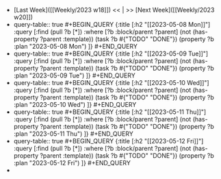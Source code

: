 - [Last Week]([[Weekly/2023 w18]]) << | >> [Next Week]([[Weekly/2023 w20]])
- query-table:: true
  #+BEGIN_QUERY
  {:title [:h2 "[[2023-05-08 Mon]]"]
   :query [:find (pull ?b [*])
       :where
       [?b :block/parent ?parent]
       (not (has-property ?parent :template))
       (task ?b #{"TODO" "DONE"})
       (property ?b :plan "2023-05-08 Mon")
  ]}
  #+END_QUERY
- query-table:: true
  #+BEGIN_QUERY
  {:title [:h2 "[[2023-05-09 Tue]]"]
   :query [:find (pull ?b [*])
       :where
       [?b :block/parent ?parent]
       (not (has-property ?parent :template))
       (task ?b #{"TODO" "DONE"})
       (property ?b :plan "2023-05-09 Tue")
  ]}
  #+END_QUERY
- query-table:: true
  #+BEGIN_QUERY
  {:title [:h2 "[[2023-05-10 Wed]]"]
   :query [:find (pull ?b [*])
       :where
       [?b :block/parent ?parent]
       (not (has-property ?parent :template))
       (task ?b #{"TODO" "DONE"})
       (property ?b :plan "2023-05-10 Wed")
  ]}
  #+END_QUERY
- query-table:: true
  #+BEGIN_QUERY
  {:title [:h2 "[[2023-05-11 Thu]]"]
   :query [:find (pull ?b [*])
       :where
       [?b :block/parent ?parent]
       (not (has-property ?parent :template))
       (task ?b #{"TODO" "DONE"})
       (property ?b :plan "2023-05-11 Thu")
  ]}
  #+END_QUERY
- query-table:: true
  #+BEGIN_QUERY
  {:title [:h2 "[[2023-05-12 Fri]]"]
   :query [:find (pull ?b [*])
       :where
       [?b :block/parent ?parent]
       (not (has-property ?parent :template))
       (task ?b #{"TODO" "DONE"})
       (property ?b :plan "2023-05-12 Fri")
  ]}
  #+END_QUERY
-